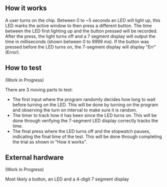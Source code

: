 <!---

This file is used to generate your project datasheet. Please fill in the information below and delete any unused
sections.

You can also include images in this folder and reference them in the markdown. Each image must be less than
512 kb in size, and the combined size of all images must be less than 1 MB.
-->

## How it works

A user turns on the chip. Between 0 to ~5 seconds an LED will light up, this LED marks the active window to then press a different button. The time between the LED first lighting up and the button pressed will be recorded. After the press, the light turns off and a 7 segment display will output the time in milliseconds (shown between 0 to 9999 ms). If the button was pressed before the LED turns on, the 7-segment display will display "Err" (Error).

## How to test

(Work in Progress)

There are 3 moving parts to test:

- The first input where the program randomly decides how long to wait before turning on the LED. This will be done by turning on the program and observing the turn on interval to make sure it is random.
- The timer to track how it has been since the LED turns on. This will be done through verifying the 7-segment LED display correctly tracks the time.
- The final press where the LED turns off and the stopwatch pauses, indicating the final time of the test. This will be done through completing the trial as shown in "How it works".

## External hardware

(Work in Progress)

Most likely a button, an LED and a 4-digit 7 segment display

